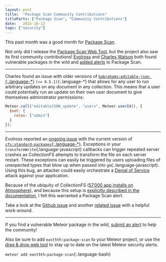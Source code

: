 ```yaml
---
layout: post
title:  "Package Scan Community Contributions"
titleParts: ["Package Scan", "Community Contributions"]
date:   2015-10-13
tags: ["security"]
---
```


This past month was a good month for [Package Scan](https://github.com/East5th/package-scan).

Not only did I release the [Package Scan Web Tool](http://scan.east5th.co/), but the project also saw its first community contributions! [Evolross](https://github.com/evolross) and [Charles Watson](https://github.com/sircharleswatson) both found vulnerable packages in the wild and [added alerts](https://github.com/East5th/package-scan/#contributing) to Package Scan.

<hr/>

Charles found an issue with older versions of [`babrahams:editable-json
`{:.language-*}](https://github.com/JackAdams/meteor-editable-json) `(<= 0.5.1)`{:.language-*} that allows for any user to run arbitrary updates on any document in any collection. This means that a user could potentially run an update on their own user document to give themselves administrator permissions:

~~~ javascript
Meteor.call("editableJSON_update", "users", Meteor.userId(), {
  $set: {
    roles: ["admin"]
  }
});
~~~

<hr/>

Evolross reported an [ongoing issue](https://github.com/CollectionFS/Meteor-CollectionFS/issues/550) with the current version of [`cfs:standard-packages`{:.language-*}](https://github.com/CollectionFS/Meteor-CollectionFS). Exceptions in your `transformWrite`{:language-javascript} callbacks can trigger repeated server crashes as CollectionFS attempts to transform the file on each server restart. These exceptions can easily be triggered by users uploading files of unexpected types that blow up when passed into `gm`{:.language-javascript}. Using this bug, an attacker could easily orchestrate a [Denial of Service](https://www.owasp.org/index.php/Denial_of_Service) attack against your application.

Because of the ubiquity of CollectionFS ([57,000 app installs on Atmosphere](https://atmospherejs.com/cfs/standard-packages)), and because this setup is [explicitly described in the documentation](https://github.com/CollectionFS/Meteor-CollectionFS#basic-example), I felt this warranted a Package Scan alert.

Take a look at the [Github issue](https://github.com/CollectionFS/Meteor-CollectionFS/issues/550) and another [related issue](https://github.com/CollectionFS/Meteor-CollectionFS/issues/227) with a helpful work-around.

<hr/>

If you find a vulnerable Meteor package in the wild, [submit an alert](https://github.com/East5th/package-scan#contributing) to help the community!

Also be sure to add `east5th:package-scan` to your Meteor project, or use the [drag & drop web tool](http://scan.east5th.co/) to stay up to date on the latest Meteor security alerts.

`meteor add east5th:package-scan`{:.language-bash}